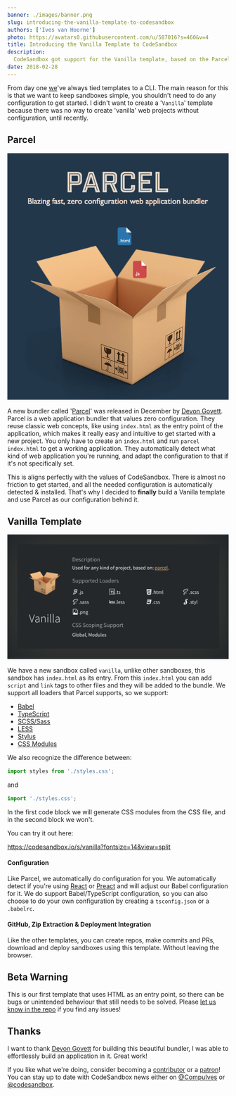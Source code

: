 ```yaml
---
banner: ./images/banner.png
slug: introducing-the-vanilla-template-to-codesandbox
authors: ['Ives van Hoorne']
photo: https://avatars0.githubusercontent.com/u/587016?s=460&v=4
title: Introducing the Vanilla Template to CodeSandbox
description:
  CodeSandbox got support for the Vanilla template, based on the Parcel bundler.
date: 2018-02-28
---
```


From day one [we](https://codesandbox.io)'ve always tied templates to a CLI. The
main reason for this is that we want to keep sandboxes simple, you shouldn't
need to do any configuration to get started. I didn't want to create a
'`Vanilla`' template because there was no way to create 'vanilla' web projects
without configuration, until recently.

## Parcel

![](./images/0.png)

A new bundler called '[Parcel](https://github.com/parcel-bundler/parcel)' was
released in December by [Devon Govett](https://twitter.com/devongovett). Parcel
is a web application bundler that values zero configuration. They reuse classic
web concepts, like using `index.html` as the entry point of the application,
which makes it really easy and intuitive to get started with a new project. You
only have to create an `index.html` and run `parcel index.html` to get a working
application. They automatically detect what kind of web application you're
running, and adapt the configuration to that if it's not specifically set.

This is aligns perfectly with the values of CodeSandbox. There is almost no
friction to get started, and all the needed configuration is automatically
detected & installed. That's why I decided to **finally** build a Vanilla
template and use Parcel as our configuration behind it.

## Vanilla Template

![](./images/1.png)

We have a new sandbox called `vanilla`, unlike other sandboxes, this sandbox has
`index.html` as its entry. From this `index.html` you can add `script` and
`link` tags to other files and they will be added to the bundle. We support all
loaders that Parcel supports, so we support:

- [Babel](https://github.com/babel/babel)
- [TypeScript](https://github.com/Microsoft/TypeScript)
- [SCSS/Sass](https://github.com/sass/sass)
- [LESS](https://github.com/less/less.js)
- [Stylus](https://github.com/stylus/stylus)
- [CSS Modules](https://github.com/css-modules/css-modules)

We also recognize the difference between:

```js
import styles from './styles.css';
```

and

```js
import './styles.css';
```

In the first code block we will generate CSS modules from the CSS file, and in
the second block we won't.

You can try it out here:

<!-- https://vanilla.codesandbox.io -->

https://codesandbox.io/s/vanilla?fontsize=14&view=split

#### Configuration

Like Parcel, we automatically do configuration for you. We automatically detect
if you're using [React](https://github.com/facebook/react) or
[Preact](https://github.com/preactjs/preact) and will adjust our Babel
configuration for it. We do support Babel/TypeScript configuration, so you can
also choose to do your own configuration by creating a `tsconfig.json` or a
`.babelrc`.

#### GitHub, Zip Extraction & Deployment Integration

Like the other templates, you can create repos, make commits and PRs, download
and deploy sandboxes using this template. Without leaving the browser.

## Beta Warning

This is our first template that uses HTML as an entry point, so there can be
bugs or unintended behaviour that still needs to be solved. Please
[let us know in the repo](https://github.com/codesandbox/codesandbox-client/issues/new/choose)
if you find any issues!

## Thanks

I want to thank [Devon Govett](https://twitter.com/devongovett) for building
this beautiful bundler, I was able to effortlessly build an application in it.
Great work!

If you like what we're doing, consider becoming a
[contributor](https://github.com/codesandbox/codesandbox-client) or a
[patron](http://codesandbox.io/patron)! You can stay up to date with CodeSandbox
news either on [@CompuIves](https://twitter.com/CompuIves) or
[@codesandbox](https://twitter.com/codesandbox).
